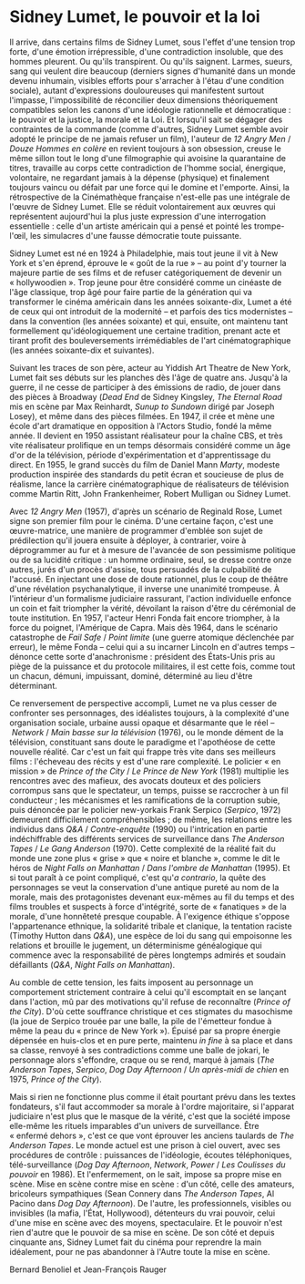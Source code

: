 # Sidney Lumet, le pouvoir et la loi

Il arrive, dans certains films de Sidney Lumet, sous l'effet d'une tension trop forte, d'une émotion irrépressible, d'une contradiction insoluble, que des hommes pleurent. Ou qu'ils transpirent. Ou qu'ils saignent. Larmes, sueurs, sang qui veulent dire beaucoup (derniers signes d'humanité dans un monde devenu inhumain, visibles efforts pour s'arracher à l'étau d'une condition sociale), autant d'expressions douloureuses qui manifestent surtout l'impasse, l'impossibilité de réconcilier deux dimensions théoriquement compatibles selon les canons d'une idéologie rationnelle et démocratique&nbsp;: le pouvoir et la justice, la morale et la Loi. Et lorsqu'il sait se dégager des contraintes de la commande (comme d'autres, Sidney Lumet semble avoir adopté le principe de ne jamais refuser un film), l'auteur de *12 Angry Men* / *Douze Hommes en colère* en revient toujours à son obsession, creuse le même sillon tout le long d'une filmographie qui avoisine la quarantaine de titres, travaille au corps cette contradiction de l'homme social, énergique, volontaire, ne regardant jamais à la dépense (physique) et finalement toujours vaincu ou défait par une force qui le domine et l'emporte. Ainsi, la rétrospective de la Cinémathèque française n'est-elle pas une intégrale de l'œuvre de Sidney Lumet. Elle se réduit volontairement aux œuvres qui représentent aujourd'hui la plus juste expression d'une interrogation essentielle&nbsp;: celle d'un artiste américain qui a pensé et pointé les trompe-l'œil, les simulacres d'une fausse démocratie toute puissante.

Sidney Lumet est né en 1924 à Philadelphie, mais tout jeune il vit à New York et s'en éprend, éprouve le «&nbsp;goût de la rue&nbsp;» –&nbsp;au point d'y tourner la majeure partie de ses films et de refuser catégoriquement de devenir un «&nbsp;hollywoodien&nbsp;». Trop jeune pour être considéré comme un cinéaste de l'âge classique, trop âgé pour faire partie de la génération qui va transformer le cinéma américain dans les années soixante-dix, Lumet a été de ceux qui ont introduit de la modernité –&nbsp;et parfois des tics modernistes&nbsp;– dans la convention (les années soixante) et qui, ensuite, ont maintenu tant formellement qu'idéologiquement une certaine tradition, prenant acte et tirant profit des bouleversements irrémédiables de l'art cinématographique (les années soixante-dix et suivantes).

Suivant les traces de son père, acteur au Yiddish Art Theatre de New York, Lumet fait ses débuts sur les planches dès l'âge de quatre ans. Jusqu'à la guerre, il ne cesse de participer à des émissions de radio, de jouer dans des pièces à Broadway (*Dead End* de Sidney Kingsley, *The Eternal Road* mis en scène par Max Reinhardt, *Sunup to Sundown* dirigé par Joseph Losey), et même dans des pièces filmées. En 1947, il crée et mène une école d'art dramatique en opposition à l'Actors Studio, fondé la même année. Il devient en 1950 assistant réalisateur pour la chaîne CBS, et très vite réalisateur prolifique en un temps désormais considéré comme un âge d'or de la télévision, période d'expérimentation et d'apprentissage du direct. En 1955, le grand succès du film de Daniel Mann *Marty*, modeste production inspirée des standards du petit écran et soucieuse de plus de réalisme, lance la carrière cinématographique de réalisateurs de télévision comme Martin Ritt, John Frankenheimer, Robert Mulligan ou Sidney Lumet.

Avec *12 Angry Men* (1957), d'après un scénario de Reginald Rose, Lumet signe son premier film pour le cinéma. D'une certaine façon, c'est une œuvre-matrice, une manière de programmer d'emblée son sujet de prédilection qu'il jouera ensuite à déployer, à contrarier, voire à déprogrammer au fur et à mesure de l'avancée de son pessimisme politique ou de sa lucidité critique&nbsp;: un homme ordinaire, seul, se dresse contre onze autres, jurés d'un procès d'assise, tous persuadés de la culpabilité de l'accusé. En injectant une dose de doute rationnel, plus le coup de théâtre d'une révélation psychanalytique, il inverse une unanimité trompeuse. À l'intérieur d'un formalisme judiciaire rassurant, l'action individuelle enfonce un coin et fait triompher la vérité, dévoilant la raison d'être du cérémonial de toute institution. En 1957, l'acteur Henri Fonda fait encore triompher, à la force du poignet, l'Amérique de Capra. Mais dès 1964, dans le scénario catastrophe de *Fail Safe* / *Point limite* (une guerre atomique déclenchée par erreur), le même Fonda –&nbsp;celui qui a su incarner Lincoln en d'autres temps&nbsp;– dénonce cette sorte d'anachronisme&nbsp;: président des États-Unis pris au piège de la puissance et du protocole militaires, il est cette fois, comme tout un chacun, démuni, impuissant, dominé, déterminé au lieu d'être déterminant.

Ce renversement de perspective accompli, Lumet ne va plus cesser de confronter ses personnages, des idéalistes toujours, à la complexité d'une organisation sociale, urbaine aussi opaque et désarmante que le réel –&nbsp;*Network* / *Main basse sur la télévision* (1976), ou le monde dément de la télévision, constituant sans doute le paradigme et l'apothéose de cette nouvelle réalité. Car c'est un fait qui frappe très vite dans ses meilleurs films&nbsp;: l'écheveau des récits y est d'une rare complexité. Le policier «&nbsp;en mission&nbsp;» de *Prince of the City* / *Le Prince de New York* (1981) multiplie les rencontres avec des mafieux, des avocats douteux et des policiers corrompus sans que le spectateur, un temps, puisse se raccrocher à un fil conducteur&nbsp;; les mécanismes et les ramifications de la corruption subie, puis dénoncée par le policier new-yorkais Frank Serpico (*Serpico*, 1972) demeurent difficilement compréhensibles&nbsp;; de même, les relations entre les individus dans *Q&A* / *Contre-enquête* (1990) ou l'intrication en partie indéchiffrable des différents services de surveillance dans *The Anderson Tapes* / *Le Gang Anderson* (1970). Cette complexité de la réalité fait du monde une zone plus «&nbsp;grise&nbsp;» que «&nbsp;noire et blanche&nbsp;», comme le dit le héros de *Night Falls on Manhattan* / *Dans l'ombre de Manhattan* (1995). Et si tout paraît à ce point compliqué, c'est qu'*a contrario*, la quête des personnages se veut la conservation d'une antique pureté au nom de la morale, mais des protagonistes devenant eux-mêmes au fil du temps et des films troubles et suspects à force d'intégrité, sorte de «&nbsp;fanatiques&nbsp;» de la morale, d'une honnêteté presque coupable. À l'exigence éthique s'oppose l'appartenance ethnique, la solidarité tribale et clanique, la tentation raciste (Timothy Hutton dans *Q&A*), une espèce de loi du sang qui empoisonne les relations et brouille le jugement, un déterminisme généalogique qui commence avec la responsabilité de pères longtemps admirés et soudain défaillants (*Q&A*, *Night Falls on Manhattan*).

Au comble de cette tension, les faits imposent au personnage un comportement strictement contraire à celui qu'il escomptait en se lançant dans l'action, mû par des motivations qu'il refuse de reconnaître (*Prince of the City*). D'où cette souffrance christique et ces stigmates du masochisme (la joue de Serpico trouée par une balle, la pile de l'émetteur fondue à même la peau du «&nbsp;prince de New York&nbsp;»). Épuisé par sa propre énergie dépensée en huis-clos et en pure perte, maintenu *in fine* à sa place et dans sa classe, renvoyé à ses contradictions comme une balle de jokari, le personnage alors s'effondre, craque ou se rend, marqué à jamais (*The Anderson Tapes*, *Serpico*, *Dog Day Afternoon* / *Un après-midi de chien* en 1975, *Prince of the City*).

Mais si rien ne fonctionne plus comme il était pourtant prévu dans les textes fondateurs, s'il faut accommoder sa morale à l'ordre majoritaire, si l'apparat judiciaire n'est plus que le masque de la vérité, c'est que la société impose elle-même les rituels imparables d'un univers de surveillance. Être «&nbsp;enfermé dehors&nbsp;», c'est ce que vont éprouver les anciens taulards de *The Anderson Tapes*. Le monde actuel est une prison à ciel ouvert, avec ses procédures de contrôle&nbsp;: puissances de l'idéologie, écoutes téléphoniques, télé-surveillance (*Dog Day Afternoon*, *Network*, *Power* / *Les Coulisses du pouvoir* en 1986). Et l'enfermement, on le sait, impose sa propre mise en scène. Mise en scène contre mise en scène&nbsp;: d'un côté, celle des amateurs, bricoleurs sympathiques (Sean Connery dans *The Anderson Tapes*, Al Pacino dans *Dog Day Afternoon*). De l'autre, les professionnels, visibles ou invisibles (la mafia, l'État, Hollywood), détenteurs du vrai pouvoir, celui d'une mise en scène avec des moyens, spectaculaire. Et le pouvoir n'est rien d'autre que le pouvoir de sa mise en scène. De son côté et depuis cinquante ans, Sidney Lumet fait du cinéma pour reprendre la main idéalement, pour ne pas abandonner à l'Autre toute la mise en scène.

Bernard Benoliel et Jean-François Rauger
